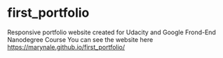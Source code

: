 # first_portfolio
Responsive portfolio website created for Udacity and Google Frond-End Nanodegree Course
You can see the website here https://marynale.github.io/first_portfolio/

